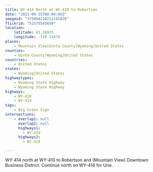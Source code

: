 ```yaml
---
title: WY-414 North at WY-410 to Robertson
date: "2021-09-25T08:04:06Z"
imageid: "375094210212141839"
flickrid: "51575545659"
location:
    latitude: 41.26935
    longitude: -110.33478
places:
    - Mountain View|Uinta County|Wyoming|United States
counties:
    - Uinta County|Wyoming|United States
countries:
    - United States
states:
    - Wyoming|United States
highwaytypes:
    - Wyoming State Highway
    - Wyoming State Highway
highways:
    - WY-410
    - WY-414
tags:
    - Big Green Sign
intersections:
    - overlap1: null
      overlap2: null
      highways1:
        - WY-410
      highways2:
        - WY-414

---
```

WY-414 north at WY-410 to Robertson and (Mountain View) Downtown Business District.  Continue north on WY-414 for Urie.